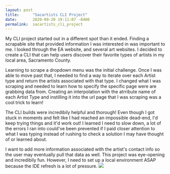```yaml
---
layout: post
title:      "Sacartists CLI Project"
date:       2020-09-20 19:11:07 -0400
permalink:  sacartists_cli_project
---
```



My CLI project started out in a different spot than it ended. Finding a scrapable site that provided information I was interested in was important to me. I looked through the EA website, and several art websites. I decided to create a CLI that can help users discover their favorite types of artists in my local area, Sacramento County. 

Learning to scrape a dropdown menu was the initial challenge. Once I was able to move past that, I needed to find a way to iterate over each Artist type and return the artists associated with that type. I changed what I was scraping and needed to learn how to specify the specific page were are grabbing data from. Creating an interpolation with the atrribute name of each Artist Type and instilling it into the url page that I was scraping was a cool trick to learn! 

The CLI builds were incredibily helpful and thorough! Even though I got stuck in moments and felt like I had reached an impossible dead-end, I'd keep trying things and it'd work out! I learned I need to slow down, a lot of the errors I ran into could've been prevented if I paid closer attention to what I was typing instead of rushing to check a solution I may have thought of or learned about. 

 I want to add more information associated with the artist's contact info so the user may eventually pull that data as well. 
This project was eye-opening and incredibily fun. However, I need to set up a local environment ASAP because the IDE refresh is a lot of pressure. 
![](https://media1.tenor.com/images/bc337606f5a1ce9099cca7bc24652878/tenor.gif?itemid=13323735)

